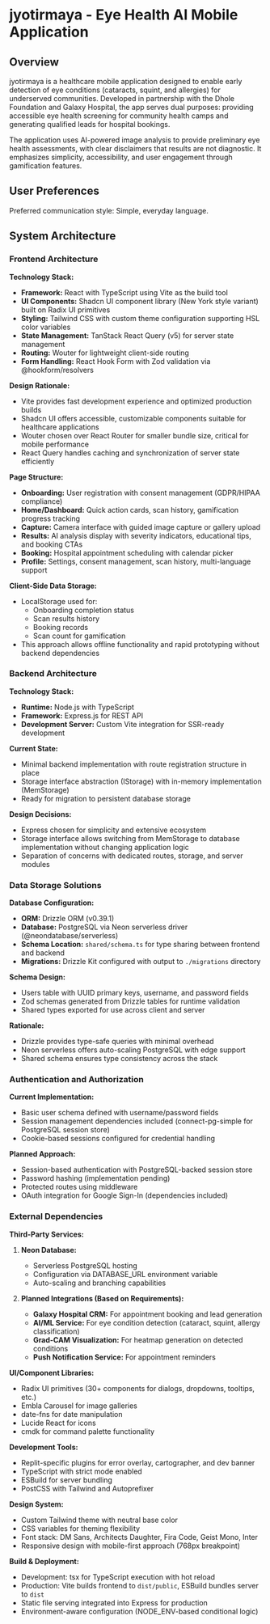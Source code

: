 # jyotirmaya - Eye Health AI Mobile Application

## Overview

jyotirmaya is a healthcare mobile application designed to enable early detection of eye conditions (cataracts, squint, and allergies) for underserved communities. Developed in partnership with the Dhole Foundation and Galaxy Hospital, the app serves dual purposes: providing accessible eye health screening for community health camps and generating qualified leads for hospital bookings.

The application uses AI-powered image analysis to provide preliminary eye health assessments, with clear disclaimers that results are not diagnostic. It emphasizes simplicity, accessibility, and user engagement through gamification features.

## User Preferences

Preferred communication style: Simple, everyday language.

## System Architecture

### Frontend Architecture

**Technology Stack:**
- **Framework:** React with TypeScript using Vite as the build tool
- **UI Components:** Shadcn UI component library (New York style variant) built on Radix UI primitives
- **Styling:** Tailwind CSS with custom theme configuration supporting HSL color variables
- **State Management:** TanStack React Query (v5) for server state management
- **Routing:** Wouter for lightweight client-side routing
- **Form Handling:** React Hook Form with Zod validation via @hookform/resolvers

**Design Rationale:**
- Vite provides fast development experience and optimized production builds
- Shadcn UI offers accessible, customizable components suitable for healthcare applications
- Wouter chosen over React Router for smaller bundle size, critical for mobile performance
- React Query handles caching and synchronization of server state efficiently

**Page Structure:**
- **Onboarding:** User registration with consent management (GDPR/HIPAA compliance)
- **Home/Dashboard:** Quick action cards, scan history, gamification progress tracking
- **Capture:** Camera interface with guided image capture or gallery upload
- **Results:** AI analysis display with severity indicators, educational tips, and booking CTAs
- **Booking:** Hospital appointment scheduling with calendar picker
- **Profile:** Settings, consent management, scan history, multi-language support

**Client-Side Data Storage:**
- LocalStorage used for:
  - Onboarding completion status
  - Scan results history
  - Booking records
  - Scan count for gamification
- This approach allows offline functionality and rapid prototyping without backend dependencies

### Backend Architecture

**Technology Stack:**
- **Runtime:** Node.js with TypeScript
- **Framework:** Express.js for REST API
- **Development Server:** Custom Vite integration for SSR-ready development

**Current State:**
- Minimal backend implementation with route registration structure in place
- Storage interface abstraction (IStorage) with in-memory implementation (MemStorage)
- Ready for migration to persistent database storage

**Design Decisions:**
- Express chosen for simplicity and extensive ecosystem
- Storage interface allows switching from MemStorage to database implementation without changing application logic
- Separation of concerns with dedicated routes, storage, and server modules

### Data Storage Solutions

**Database Configuration:**
- **ORM:** Drizzle ORM (v0.39.1)
- **Database:** PostgreSQL via Neon serverless driver (@neondatabase/serverless)
- **Schema Location:** `shared/schema.ts` for type sharing between frontend and backend
- **Migrations:** Drizzle Kit configured with output to `./migrations` directory

**Schema Design:**
- Users table with UUID primary keys, username, and password fields
- Zod schemas generated from Drizzle tables for runtime validation
- Shared types exported for use across client and server

**Rationale:**
- Drizzle provides type-safe queries with minimal overhead
- Neon serverless offers auto-scaling PostgreSQL with edge support
- Shared schema ensures type consistency across the stack

### Authentication and Authorization

**Current Implementation:**
- Basic user schema defined with username/password fields
- Session management dependencies included (connect-pg-simple for PostgreSQL session store)
- Cookie-based sessions configured for credential handling

**Planned Approach:**
- Session-based authentication with PostgreSQL-backed session store
- Password hashing (implementation pending)
- Protected routes using middleware
- OAuth integration for Google Sign-In (dependencies included)

### External Dependencies

**Third-Party Services:**

1. **Neon Database:**
   - Serverless PostgreSQL hosting
   - Configuration via DATABASE_URL environment variable
   - Auto-scaling and branching capabilities

2. **Planned Integrations (Based on Requirements):**
   - **Galaxy Hospital CRM:** For appointment booking and lead generation
   - **AI/ML Service:** For eye condition detection (cataract, squint, allergy classification)
   - **Grad-CAM Visualization:** For heatmap generation on detected conditions
   - **Push Notification Service:** For appointment reminders

**UI/Component Libraries:**
- Radix UI primitives (30+ components for dialogs, dropdowns, tooltips, etc.)
- Embla Carousel for image galleries
- date-fns for date manipulation
- Lucide React for icons
- cmdk for command palette functionality

**Development Tools:**
- Replit-specific plugins for error overlay, cartographer, and dev banner
- TypeScript with strict mode enabled
- ESBuild for server bundling
- PostCSS with Tailwind and Autoprefixer

**Design System:**
- Custom Tailwind theme with neutral base color
- CSS variables for theming flexibility
- Font stack: DM Sans, Architects Daughter, Fira Code, Geist Mono, Inter
- Responsive design with mobile-first approach (768px breakpoint)

**Build & Deployment:**
- Development: tsx for TypeScript execution with hot reload
- Production: Vite builds frontend to `dist/public`, ESBuild bundles server to `dist`
- Static file serving integrated into Express for production
- Environment-aware configuration (NODE_ENV-based conditional logic)